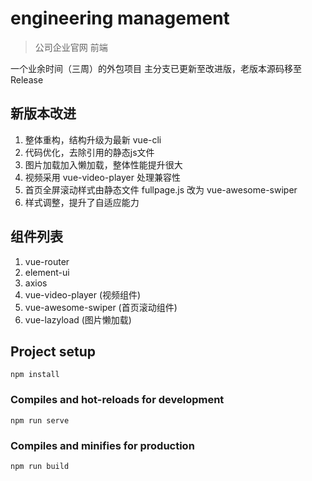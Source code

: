 # engineering management
> 公司企业官网 前端

一个业余时间（三周）的外包项目
主分支已更新至改进版，老版本源码移至 Release


## 新版本改进
1. 整体重构，结构升级为最新 vue-cli
2. 代码优化，去除引用的静态js文件
3. 图片加载加入懒加载，整体性能提升很大
4. 视频采用 vue-video-player 处理兼容性
5. 首页全屏滚动样式由静态文件 fullpage.js 改为 vue-awesome-swiper
6. 样式调整，提升了自适应能力

## 组件列表
1. vue-router
2. element-ui
3. axios
4. vue-video-player (视频组件)
5. vue-awesome-swiper (首页滚动组件)
6. vue-lazyload (图片懒加载)

## Project setup
```
npm install
```

### Compiles and hot-reloads for development
```
npm run serve
```

### Compiles and minifies for production
```
npm run build
```
